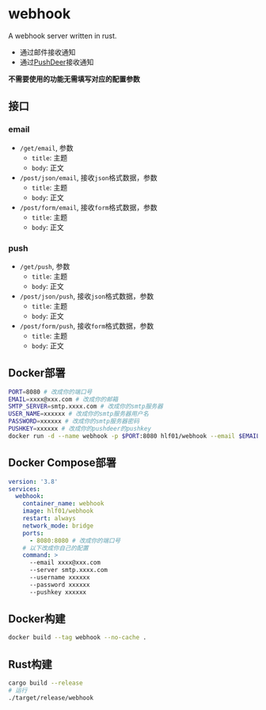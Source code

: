 # webhook
A webhook server written in rust.

- 通过邮件接收通知
- 通过[PushDeer](https://github.com/easychen/pushdeer)接收通知

**不需要使用的功能无需填写对应的配置参数**

## 接口
### email
- `/get/email`, 参数
    - `title`: 主题
    - `body`: 正文
- `/post/json/email`, 接收`json`格式数据，参数
    - `title`: 主题
    - `body`: 正文
- `/post/form/email`, 接收`form`格式数据，参数
    - `title`: 主题
    - `body`: 正文

### push
- `/get/push`, 参数
    - `title`: 主题
    - `body`: 正文
- `/post/json/push`, 接收`json`格式数据，参数
    - `title`: 主题
    - `body`: 正文
- `/post/form/push`, 接收`form`格式数据，参数
    - `title`: 主题
    - `body`: 正文

## Docker部署
```sh
PORT=8080 # 改成你的端口号
EMAIL=xxxx@xxx.com # 改成你的邮箱
SMTP_SERVER=smtp.xxxx.com # 改成你的smtp服务器
USER_NAME=xxxxxx # 改成你的smtp服务器用户名
PASSWORD=xxxxxx # 改成你的smtp服务器密码
PUSHKEY=xxxxxx # 改成你的pushdeer的pushkey
docker run -d --name webhook -p $PORT:8080 hlf01/webhook --email $EMAIL --server $SMTP_SERVER --username $USER_NAME --password $PASSWORD --pushkey $PUSHKEY
```

## Docker Compose部署
```yml
version: '3.8'
services:
  webhook:
    container_name: webhook
    image: hlf01/webhook
    restart: always
    network_mode: bridge
    ports:
      - 8080:8080 # 改成你的端口号
    # 以下改成你自己的配置
    command: >
      --email xxxx@xxx.com
      --server smtp.xxxx.com
      --username xxxxxx
      --password xxxxxx
      --pushkey xxxxxx
```

## Docker构建
```sh
docker build --tag webhook --no-cache .
```

## Rust构建
```sh
cargo build --release
# 运行
./target/release/webhook
```
